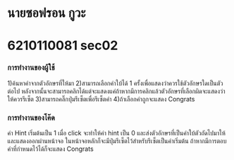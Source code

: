 # นายซอฟรอน กูวะ
# 6210110081 sec02

### การทำงานของผู้ใช้
1)ค้นหาคำจากตัวอักษรที่ให้มา
2)สามารถเลือกคำใบ้ได้ 1 ครั้งเพื่อแสดงว่าควรใช้ตัวอักษรใดเป็นตัวต่อไป หลังจากนั้นจะสามารถคลิกได้แต่จะแสดงแค่ถ้าหากมีการคลิกแล้วตัวอักษรที่เลือกผิดจะแสดงว่าให้ควรรีเซ็ต
3)สามารถคลิ๊กปุ่มรีเซ็ตเพื่อรีเซ็ตคำ
4)ถ้าเลือกคำถูกจะแสดง Congrats

### การทำงานของโค๊ด
ค่า Hint เริ่มต้นเป็น 1 เมื่อ click จะทำให้ค่า hint เป็น 0 และส่งตัวอักษรที่เป็นคำใบ้ตัวถัดไปมาให้และแสดงออกผ่านหน้าจอ ในหน้าจอหลักก็จะมีปุ่มรีเซ็ตไว้สำหรับรีเซ็ตเป็นค่าเริ่มต้น ถ้าหากมีการตอบคำที่กำหนดไว้ได้ก็จะแสดง Congrats